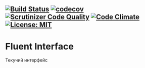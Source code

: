 [![Build Status](https://travis-ci.org/Jagepard/PhpDesignPatterns-FluentInterface.svg?branch=master)](https://travis-ci.org/Jagepard/PhpDesignPatterns-FluentInterface)
[![codecov](https://codecov.io/gh/Jagepard/PhpDesignPatterns-FluentInterface/branch/master/graph/badge.svg)](https://codecov.io/gh/Jagepard/PhpDesignPatterns-FluentInterface)
[![Scrutinizer Code Quality](https://scrutinizer-ci.com/g/Jagepard/PhpDesignPatterns-FluentInterface/badges/quality-score.png?b=master)](https://scrutinizer-ci.com/g/Jagepard/PhpDesignPatterns-FluentInterface/?branch=master)
[![Code Climate](https://codeclimate.com/github/Jagepard/PhpDesignPatterns-FluentInterface/badges/gpa.svg)](https://codeclimate.com/github/Jagepard/PhpDesignPatterns-FluentInterface)
[![License: MIT](https://img.shields.io/badge/license-MIT-498e7f.svg)](https://mit-license.org/)
-----

# Fluent Interface
Текучий интерфейс
